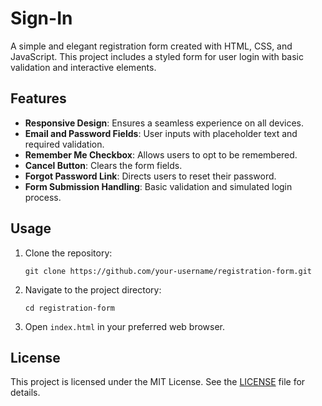 # Sign-In

A simple and elegant registration form created with HTML, CSS, and JavaScript. This project includes a styled form for user login with basic validation and interactive elements.

## Features
- **Responsive Design**: Ensures a seamless experience on all devices.
- **Email and Password Fields**: User inputs with placeholder text and required validation.
- **Remember Me Checkbox**: Allows users to opt to be remembered.
- **Cancel Button**: Clears the form fields.
- **Forgot Password Link**: Directs users to reset their password.
- **Form Submission Handling**: Basic validation and simulated login process.

## Usage
1. Clone the repository:
   ```
   git clone https://github.com/your-username/registration-form.git
   ```
2. Navigate to the project directory:
   ```
   cd registration-form
   ```
3. Open `index.html` in your preferred web browser.

## License
This project is licensed under the MIT License. See the [LICENSE](./LICENSE) file for details.
